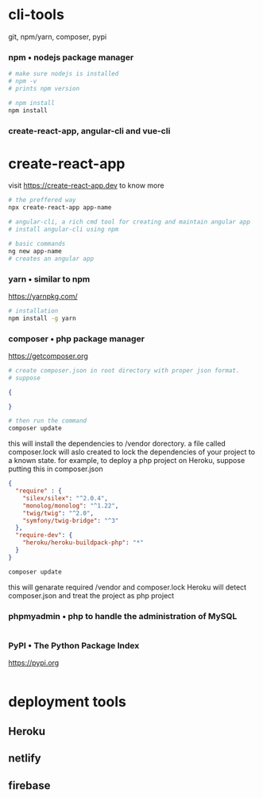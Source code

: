 # cli-tools

git, npm/yarn, composer, pypi





### npm • nodejs package manager
```sh
# make sure nodejs is installed
# npm -v
# prints npm version

# npm install 
npm install 
```


###  create-react-app, angular-cli and vue-cli
# create-react-app 
visit https://create-react-app.dev to know  more
```sh
# the preffered way
npx create-react-app app-name

# angular-cli, a rich cmd tool for creating and maintain angular app
# install angular-cli using npm

# basic commands
ng new app-name
# creates an angular app

```


### yarn • similar to npm
https://yarnpkg.com/

```bash
# installation
npm install -g yarn
```







### composer • php package manager
https://getcomposer.org
```sh
# create composer.json in root directory with proper json format.
# suppose 
```
```json
{

}
```
```sh
# then run the command 
composer update
```
this will install the dependencies to /vendor dorectory. a file called composer.lock will aslo created to lock the dependencies of your project to a known state. 
for example, to deploy a php project on Heroku, suppose putting this in composer.json
```json
{
  "require" : {
    "silex/silex": "^2.0.4",
    "monolog/monolog": "^1.22",
    "twig/twig": "^2.0",
    "symfony/twig-bridge": "^3"
  },
  "require-dev": {
    "heroku/heroku-buildpack-php": "*"
  }
}
```
```sh
composer update
```
this will genarate required /vendor and composer.lock
Heroku will detect composer.json and treat the project as php project



### phpmyadmin • php to handle the administration of MySQL
```

```



### PyPI • The Python Package Index 
https://pypi.org
```
```






# deployment tools
## Heroku
## netlify
## firebase


